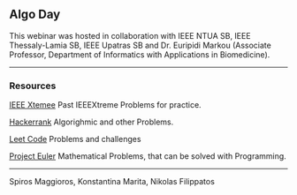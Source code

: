 ## Algo Day

This webinar was hosted in collaboration with IEEE NTUA SB, IEEE Thessaly-Lamia SB, IEEE Upatras SB and Dr. Euripidi Markou (Associate Professor, Department of Informatics with Applications in Biomedicine). 

---

### Resources 

[IEEE Xtemee](https://csacademy.com/ieeextreme-practice/tasks/)
Past IEEEXtreme Problems for practice.



[Hackerrank](https://www.hackerrank.com)
Algorighmic and other Problems.



[Leet Code](https://leetcode.com/problemset/all/)
Problems and challenges



[Project Euler](https://projecteuler.net)
Mathematical Problems, that can be solved with Programming.





---

Spiros Maggioros,
Konstantina Marita, 
Nikolas Filippatos 
